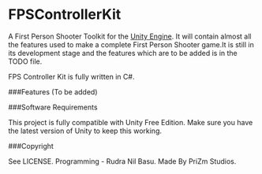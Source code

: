 # FPSControllerKit
A First Person Shooter Toolkit for the [Unity Engine](http://unity3d.com). It will contain almost all the features used to make a complete First Person Shooter game.It is still in its development stage and the features which are to be added is in the TODO file. 

FPS Controller Kit is fully written in C#.

###Features
(To be added)

###Software Requirements

This project is fully compatible with Unity Free Edition. Make sure you have the latest version of Unity to keep this working.

###Copyright

See LICENSE.
Programming - Rudra Nil Basu.
Made By PriZm Studios.
